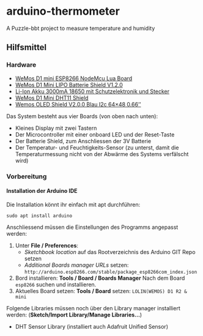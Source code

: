 # arduino-thermometer
A Puzzle-bbt project to measure temperature and humidity

## Hilfsmittel

### Hardware

* [WeMos D1 mini ESP8266 NodeMcu Lua Board](https://www.bastelgarage.ch/esp8266-esp32/esp-boards/wemos-d1-mini-esp8266-nodemcu-lua-board)
* [WeMos D1 Mini LIPO Batterie Shield V1.2.0](https://www.bastelgarage.ch/esp8266-esp32/esp-shields/wemos-d1-mini-lipo-batterie-shield-v1-2-0?limit=100)
* [Li-Ion Akku 3000mA 18650 mit Schutzelektronik und Stecker](https://www.bastelgarage.ch/li-ion-akku-3000ma-18650-mit-schutzelektronik-und-stecker)
* [WeMos D1 Mini DHT11 Shield](https://www.bastelgarage.ch/esp8266-esp32/esp-shields/wemos-d1-mini-dht11-shield?limit=100)
* [Wemos OLED Shield V2.0.0 Blau I2c 64×48 0.66’’](https://www.bastelgarage.ch/esp8266-esp32/esp-shields/wemos-oled-shield-v2-0-0-blau-i2c-64-48-0-66?limit=100)

Das System besteht aus vier Boards (von oben nach unten):

- Kleines Display mit zwei Tastern
- Der Microcontroller mit einer onboard LED und der Reset-Taste
- Der Batterie Shield, zum Anschliessen der 3V Batterie
- Der Temperatur- und Feuchtigkeits-Sensor (zu unterst, damit die Temperaturmessung nicht von der Abwärme des Systems verfälscht wird)


### Vorbereitung

#### Installation der Arduino IDE
Die Installation könnt ihr einfach mit apt durchführen:

    sudo apt install arduino

Anschliessend müssen die Einstellungen des Programms angepasst werden: 
1. Unter **File / Preferences**:
    * *Sketchbook location* auf das Rootverzeichnis des Arduino GIT Repo setzen
    * *Additional Boards manager URLs* setzen:
  `http://arduino.esp8266.com/stable/package_esp8266com_index.json`
1. Bord installieren: **Tools / Board / Boards Manager**
  Nach dem Board `esp8266` suchen und installieren.
1. Aktuelles Board setzen: **Tools / Board** setzen: `LOLIN(WEMOS) D1 R2 & mini`

Folgende Libraries müssen noch über den Library manager installiert werden: (**Sketch/Import Library/Manage Libraries...**)
* DHT Sensor Library (installiert auch Adafruit Unified Sensor)

